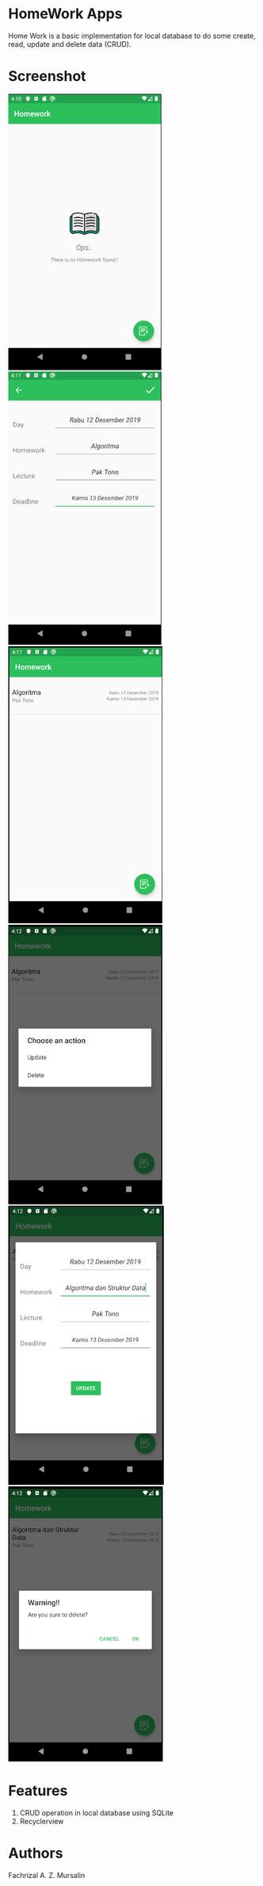 # HomeWork Apps
Home Work is a basic implementation for local database to do some create, read, update and delete data (CRUD).

# Screenshot
![Alt text](/screenshots/main.png?raw=true "Main Activity")  ![Alt text](/screenshots/create.png?raw=true "Create Activity")  ![Alt text](/screenshots/mainwithdata.png?raw=true "Main Activity") ![Alt text](/screenshots/action.png?raw=true "Main Activity") ![Alt text](/screenshots/update.png?raw=true "Update") ![Alt text](/screenshots/delete.png?raw=true "Delete")

# Features
1. CRUD operation in local database using SQLite
2. Recyclerview

# Authors
Fachrizal A. Z. Mursalin
